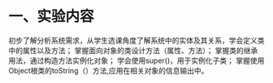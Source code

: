 # 一、实验内容


初步了解分析系统需求，从学生选课角度了解系统中的实体及其关系，学会定义类中的属性以及方法；
掌握面向对象的类设计方法（属性、方法）；
掌握类的继承用法，通过构造方法实例化对象；
学会使用super()，用于实例化子类；
掌握使用Object根类的toString（）方法,应用在相关对象的信息输出中。
